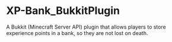 XP-Bank_BukkitPlugin
====================

A Bukkit (Minecraft Server API) plugin that allows players to store experience points in a bank, so they are not lost on death.

